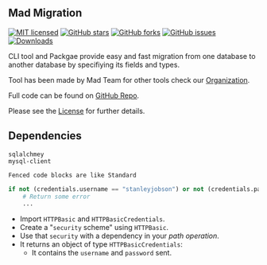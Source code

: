 ## Mad Migration

[![MIT licensed](https://img.shields.io/github/license/marlin-dev/startapp)](https://raw.githubusercontent.com/marlin-dev/startapp/master/LICENSE)
[![GitHub stars](https://img.shields.io/github/stars/marlin-dev/startapp.svg)](https://github.com/marlin-dev/startapp/stargazers)
[![GitHub forks](https://img.shields.io/github/forks/marlin-dev/startapp.svg)](https://github.com/marlin-dev/startapp/network)
[![GitHub issues](https://img.shields.io/github/issues-raw/marlin-dev/startapp)](https://github.com/marlin-dev/startapp/issues)
[![Downloads](https://pepy.tech/badge/startapp)](https://pepy.tech/project/startapp)


CLI tool and Packgae provide easy and fast migration from one database to another database by specifiying its fields and types. 

Tool has been made by Mad Team for other tools check our [Organization](https://github.com/MadMigrationTeam).

Full code can be found on [GitHub Repo](https://github.com/MadMigrationTeam/mad-migration).


Please see the [License](license.md) for further details.





## Dependencies

    sqlalchmey
    mysql-client
    
```
Fenced code blocks are like Standard

```


```python
if not (credentials.username == "stanleyjobson") or not (credentials.password == "swordfish"):
    # Return some error
    ...
```

* Import `HTTPBasic` and `HTTPBasicCredentials`.
* Create a "`security` scheme" using `HTTPBasic`.
* Use that `security` with a dependency in your *path operation*.
* It returns an object of type `HTTPBasicCredentials`:
    * It contains the `username` and `password` sent.